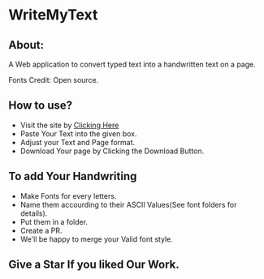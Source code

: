 # WriteMyText

## About:
A Web application to convert typed text into a handwritten text on a page.

Fonts Credit: Open source.

## How to use?

- Visit the site by [Clicking Here](https://vijaygupta18.github.io/WriteMyText/)
- Paste Your Text into the given box.
- Adjust your Text and Page format.
- Download Your page by Clicking the Download Button.

## To add Your Handwriting
- Make Fonts for every letters.
- Name them accourding to their ASCII Values(See font folders for details).
- Put them in a folder.
- Create a PR.
- We'll be happy to merge your Valid font style.

## Give a Star If you liked Our Work.


##
